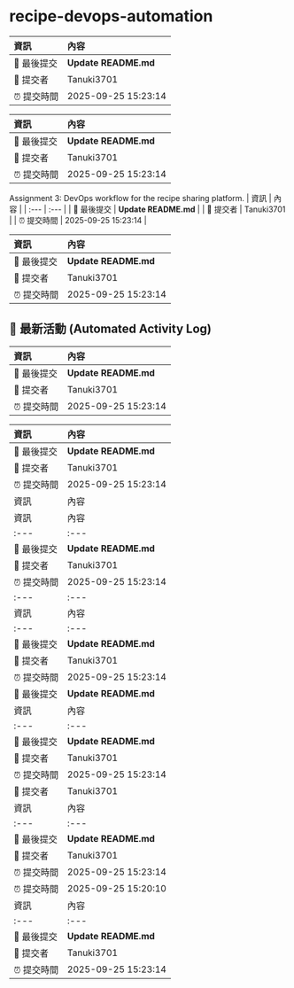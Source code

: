 # recipe-devops-automation 
| 資訊 | 內容 |
| :--- | :--- |
| 📜 最後提交 | **Update README.md** |
| 👤 提交者 | Tanuki3701 |
| ⏰ 提交時間 | 2025-09-25 15:23:14  |

| 資訊 | 內容 |
| :--- | :--- |
| 📜 最後提交 | **Update README.md** |
| 👤 提交者 | Tanuki3701 |
| ⏰ 提交時間 | 2025-09-25 15:23:14  |
Assignment 3: DevOps workflow for the recipe sharing platform.
| 資訊 | 內容 |
| :--- | :--- |
| 📜 最後提交 | **Update README.md** |
| 👤 提交者 | Tanuki3701 |
| ⏰ 提交時間 | 2025-09-25 15:23:14  |

| 資訊 | 內容 |
| :--- | :--- |
| 📜 最後提交 | **Update README.md** |
| 👤 提交者 | Tanuki3701 |
| ⏰ 提交時間 | 2025-09-25 15:23:14  |
## 🚀 最新活動 (Automated Activity Log)
| 資訊 | 內容 |
| :--- | :--- |
| 📜 最後提交 | **Update README.md** |
| 👤 提交者 | Tanuki3701 |
| ⏰ 提交時間 | 2025-09-25 15:23:14  |

| 資訊 | 內容 |
| :--- | :--- |
| 📜 最後提交 | **Update README.md** |
| 👤 提交者 | Tanuki3701 |
| ⏰ 提交時間 | 2025-09-25 15:23:14  |
| 資訊 | 內容 |
| 資訊 | 內容 |
| :--- | :--- |
| 📜 最後提交 | **Update README.md** |
| 👤 提交者 | Tanuki3701 |
| ⏰ 提交時間 | 2025-09-25 15:23:14  |
| :--- | :--- |
| 資訊 | 內容 |
| :--- | :--- |
| 📜 最後提交 | **Update README.md** |
| 👤 提交者 | Tanuki3701 |
| ⏰ 提交時間 | 2025-09-25 15:23:14  |
| 📜 最後提交 | **Update README.md** |
| 資訊 | 內容 |
| :--- | :--- |
| 📜 最後提交 | **Update README.md** |
| 👤 提交者 | Tanuki3701 |
| ⏰ 提交時間 | 2025-09-25 15:23:14  |
| 👤 提交者 | Tanuki3701 |
| 資訊 | 內容 |
| :--- | :--- |
| 📜 最後提交 | **Update README.md** |
| 👤 提交者 | Tanuki3701 |
| ⏰ 提交時間 | 2025-09-25 15:23:14  |
| ⏰ 提交時間 | 2025-09-25 15:20:10 |
| 資訊 | 內容 |
| :--- | :--- |
| 📜 最後提交 | **Update README.md** |
| 👤 提交者 | Tanuki3701 |
| ⏰ 提交時間 | 2025-09-25 15:23:14  |

